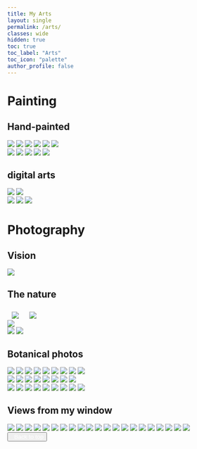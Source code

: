 ```yaml
---
title: My Arts
layout: single
permalink: /arts/
classes: wide
hidden: true
toc: true
toc_label: "Arts"
toc_icon: "palette" 
author_profile: false
---
```

# Painting
## Hand-painted
<div class='column2'>
    <img class="painting" src="/assets/images/arts/hand/01a5abd38dd335b0ca4523ef1f276215ea3904c68b.jpg">
    <img class="painting" src="/assets/images/arts/hand/01d724d8bb2bfa24aafecfb063f7556614b5967323.jpg">
    <img class="painting" src="/assets/images/arts/hand/01e1a930354facc61d494c03b7a3aa1ecd63e9fd11.jpg">
    <img class="painting" src="/assets/images/arts/hand/01f57b4598ffe38271cf77afdd8112d2e871fd0aab.jpg">
    <img class="painting" src="/assets/images/arts/hand/0129e08a7be2e6503fe7584b9786b974fcf70bd35f.jpg">
    <img class="painting" src="/assets/images/arts/hand/01857df4ac4ebbdb77a2068ed6415ea8de284384c0.jpg">
</div>
<div class='column2'>
    <img class="painting" src="/assets/images/arts/hand/0169d160e17ac03f5f16a720f82e14389b8050dcb1.jpg">
    <img class="painting" src="/assets/images/arts/hand/0182b7a701b513a1f6af92cdfffdec89dfe6f09ae0.jpg">
    <img class="painting" src="/assets/images/arts/hand/01101eec8b949eaaf2aab2c2cf258e91e0f27b2450.jpg">
    <img class="painting" src="/assets/images/arts/hand/01778c49fa86970c8e7f57cd13ba7f59e2563745f4.jpg">
    <img class="painting" src="/assets/images/arts/hand/0152b1db29d2e984b4279bb74f127c1184f8c71b38.jpg">
</div>
<div class='row'></div>

## digital arts
<div class='column2'>
    <img class="painting" src="/assets/images/arts/digital/01d6d178e8236c31edce257cadb164e78065d1f505.jpg">
    <img class="painting" src="/assets/images/arts/digital/011afe3d8a52f07e81ad4dbe46c425325b51f16e53.jpg">
</div>
<div class='column2'>
    <img class="painting" src="/assets/images/arts/digital/0134517bd361914711811896165c6e5221277f7a19.jpg">
    <img class="painting" src="/assets/images/arts/digital/0189079edde86a5bb9c8a8cbdd2eb835b9aaecad3b.jpg">
    <img class="painting" src="/assets/images/arts/digital/016831aeb2607af3df54b33570b384e2aab44e6268.jpg">
</div>
<div class='row'></div>

# Photography
## Vision
<img class="artphoto" src="/assets/images/arts/vision/01e8e2e3def8462e47afaccd59a4d349c209c04f03.jpg">

## The nature
<img style="padding-top:10px; padding-right:10px; padding-left:10px;" src="/assets/images/arts/nature/0119a6d0801a2bfb32975e8d9848b86530b914b73e.jpg">
<img style="padding-top:10px; padding-right:10px; padding-left:10px;" src="/assets/images/arts/nature/018fa6d47e623605750e6128369d9b0a79f0e81773.jpg">
<div class='column2'>
    <img class="artphoto" src="/assets/images/arts/nature/01c516a8cdf13bf7b4c7fd4ff2d5f30607c4e2aa60.jpg">
</div>
<div class='column2'>
    <img class="artphoto" src="/assets/images/arts/nature/01f48b58151b83b2f0bc30cade13c1ca6788c7cd45.jpg">
    <img class="artphoto" src="/assets/images/arts/nature/01e6fcfdec198b5ddabc321e01187f66ca2b91a827.jpg">
</div>
<div class = "row"></div>

## Botanical photos
<!-- <img class="artphoto" src=""> -->
<!-- photos from unsplash -->
<div class="column">
    <!-- ⬇ added at 01:00 20211015  -->
        <!-- photos from unsplash -->
    <img class="artphoto" src="https://images.unsplash.com/photo-1621703471822-3abe99e5d78f?ixid=MnwxMjA3fDB8MHxwcm9maWxlLXBhZ2V8OHx8fGVufDB8fHx8&ixlib=rb-1.2.1&auto=format&fit=crop&w=500&q=60">
    <img class="artphoto" src="https://images.unsplash.com/photo-1621703760345-a8eded57a794?ixid=MnwxMjA3fDB8MHxwcm9maWxlLXBhZ2V8NXx8fGVufDB8fHx8&ixlib=rb-1.2.1&auto=format&fit=crop&w=500&q=60">
    <img class="artphoto" src="https://images.unsplash.com/photo-1634267947759-c426793488ca?ixid=MnwxMjA3fDB8MHxwcm9maWxlLXBhZ2V8MXx8fGVufDB8fHx8&ixlib=rb-1.2.1&auto=format&fit=crop&w=500&q=60">
        <!-- local photo -->
    <img class="artphoto" src="/assets/images/arts/botanical/01a58981ae5b4e7323c2c5dbd5384685b8c96cd0cb.jpg">
    <img class="artphoto" src="/assets/images/arts/botanical/01b4aeca275f645fd501d1b624be6549bae1261d2a.jpg">
    <img class="artphoto" src="/assets/images/arts/botanical/01e751ce76e559d43f55513430e3ae4ea5ff574ecd.jpg">
    <img class="artphoto" src="/assets/images/arts/botanical/01ef010d6ec05d3068ab94bc1ed87dcbdcb79c9ac7.jpg">
    <img class="artphoto" src="/assets/images/arts/botanical/01fef5c123030443560e31c54fe6c08945349fa1db.jpg">
    <img class="artphoto" src="/assets/images/arts/botanical/0145d85d36e881be448fb824e8f8a8c984734d6da5.jpg">
</div>
<div class="column">
    <!-- ⬇ added at 01:00 20211015  -->
        <!-- photos from unsplash -->
    <img class="artphoto" src="https://images.unsplash.com/photo-1634267930237-e3a429e93193?ixid=MnwxMjA3fDB8MHxwcm9maWxlLXBhZ2V8Mnx8fGVufDB8fHx8&ixlib=rb-1.2.1&auto=format&fit=crop&w=500&q=60">
    <img class="artphoto" src="https://images.unsplash.com/photo-1621703778579-9d9d12483cf9?ixid=MnwxMjA3fDB8MHxwcm9maWxlLXBhZ2V8NHx8fGVufDB8fHx8&ixlib=rb-1.2.1&auto=format&fit=crop&w=500&q=60">
    <img class="artphoto" src="https://images.unsplash.com/photo-1621702896992-62a642534005?ixlib=rb-1.2.1&ixid=MnwxMjA3fDB8MHxwcm9maWxlLXBhZ2V8MTB8fHxlbnwwfHx8fA%3D%3D&auto=format&fit=crop&w=500&q=60">
    <img class="artphoto" src="https://images.unsplash.com/photo-1621703711951-25a726edee1f?ixid=MnwxMjA3fDB8MHxwcm9maWxlLXBhZ2V8N3x8fGVufDB8fHx8&ixlib=rb-1.2.1&auto=format&fit=crop&w=500&q=60">
        <!-- local photo -->
    <img class="artphoto" src="/assets/images/arts/botanical/014bad454bf0c9db41f9157873ba73b9d8f8ba5bdc.jpg">
    <img class="artphoto" src="/assets/images/arts/botanical/014c8d5a60f6d8a52cc5be6a063621980560788072.jpg">
    <img class="artphoto" src="/assets/images/arts/botanical/017a2ac889f4172182759a3050984a7402f137698b.jpg">
    <img class="artphoto" src="/assets/images/arts/botanical/018fefe8ff00b927eadd3a378b71f7d0f2b52702bc.jpg">
</div>
<div class="column">
    <!-- ⬇ added at 01:00 20211015  -->
        <!-- photos from unsplash -->
    <img class="artphoto" src="https://images.unsplash.com/photo-1621703794286-c5fddb7825d8?ixlib=rb-1.2.1&ixid=MnwxMjA3fDB8MHxwcm9maWxlLXBhZ2V8M3x8fGVufDB8fHx8&auto=format&fit=crop&w=500&q=60">
    <img class="artphoto" src="https://images.unsplash.com/photo-1621703731378-2343f0178058?ixlib=rb-1.2.1&ixid=MnwxMjA3fDB8MHxwcm9maWxlLXBhZ2V8Nnx8fGVufDB8fHx8&auto=format&fit=crop&w=500&q=60">
    <img class="artphoto" src="https://images.unsplash.com/photo-1621703211003-aff13180e3e4?ixid=MnwxMjA3fDB8MHxwcm9maWxlLXBhZ2V8OXx8fGVufDB8fHx8&ixlib=rb-1.2.1&auto=format&fit=crop&w=500&q=60">
        <!-- local photo -->
    <img class="artphoto" src="/assets/images/arts/botanical/0169a939ab888e8c3aed0257952feb2a486b19d2e4.jpg">
    <img class="artphoto" src="/assets/images/arts/botanical/0171e0e78093f6afd6305459a375f90c3aea74bd82.jpg">
    <img class="artphoto" src="/assets/images/arts/botanical/0196b94bbd8ffe048f03b499372fd7c0605d3564a1.jpg">
    <img class="artphoto" src="/assets/images/arts/botanical/01035bf198328e671da3e2c7217de62d551cb7b2ca.jpg">
    <img class="artphoto" src="/assets/images/arts/botanical/01730af8138456d127d9b8b94ae9c657cac74b3eb1.jpg">
    <img class="artphoto" src="/assets/images/arts/botanical/019710fba2365e24ad7405fd8278af40e33dbe6efb.jpg">
</div>
<div class = "row"></div>

## Views from my window
<img class="artphoto" src="/assets/images/arts/windowView/01b7f395b82ba615563775f1f0ef3ab660dccaab96.jpg">
<img class="artphoto" src="/assets/images/arts/windowView/01bad4c312569f947cd51ccdf7e42e891be10d6f6b.jpg">
<img class="artphoto" src="/assets/images/arts/windowView/01ddb874a3c292da84e35703f6a3139e6b7d6e3171.jpg">
<img class="artphoto" src="/assets/images/arts/windowView/01f29f033b0c40ae17aaec37ac43539e02487d4c48.jpg">
<img class="artphoto" src="/assets/images/arts/windowView/01f31fc0b7fe19c77f71f0a335cc1f9ec224afdfb0.jpg">
<img class="artphoto" src="/assets/images/arts/windowView/010c3c68a9057394443b2146b46d1de5108052fc72.jpg">
<img class="artphoto" src="/assets/images/arts/windowView/012e8e761e99cee5af5405f1ced3012c5795d7ab7a.jpg">
<img class="artphoto" src="/assets/images/arts/windowView/013aee2acbee6afa877554711c19df3ddfea6cad2f.jpg">
<img class="artphoto" src="/assets/images/arts/windowView/016fe5252ec39a68b5cfdf689a149b94e6169ec374.jpg">
<img class="artphoto" src="/assets/images/arts/windowView/019dac2f58830c4a573ec91aac9111714425c3111c.jpg">
<img class="artphoto" src="/assets/images/arts/windowView/0107e4d03996562c122ecfb4930e96e74f18a57394.jpg">
<img class="artphoto" src="/assets/images/arts/windowView/0109a0af3b5c8071305001433408e1bfe489e5e6c9.jpg">
<img class="artphoto" src="/assets/images/arts/windowView/0156f6d8b75f1f3996f6f15f4a02f436a63bf9fe7a.jpg">
<img class="artphoto" src="/assets/images/arts/windowView/0163adecd3e3c094a1e6b682bcd4b3231fc48a4536.jpg">
<img class="artphoto" src="/assets/images/arts/windowView/0168da95ecdf7b25224033fe61057646cc95cfe6fb.jpg">
<img class="artphoto" src="/assets/images/arts/windowView/01665dd4963563434724692fa49e1f8dd65d2f74fb.jpg">
<img class="artphoto" src="/assets/images/arts/windowView/010348a88544646fb7558f7323353bdb6309ccf4d1.jpg">
<img class="artphoto" src="/assets/images/arts/windowView/0189729a614b09b05c3bc021fac3459a227475d51b.jpg">
<img class="artphoto" src="/assets/images/arts/windowView/01162227c50ac52466f958c3a0ab15f9ddf0935c97.jpg">
<img class="artphoto" src="/assets/images/arts/windowView/012254978d4c0cbe55c6666b54ce048fb16a37c410.jpg">
<img class="artphoto" src="/assets/images/arts/windowView/0162338288e4f5574c8fc75dbe6dc931d17fec2a3a.jpg">
<!-- ----------back to top button----------- -->
<button class='btn btn--primary' id="btt"><i class="fas fa-angle-up"></i><a href="#page-title" style="text-decoration: none;color: white;">&nbsp;&nbsp;Back to top</a></button>